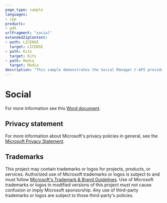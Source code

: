 ```yaml
---
page_type: sample
languages:
- cpp
products:
- gdk
urlFragment: "social"
extendedZipContent:
- path: LICENSE
  target: LICENSE
- path: Kits
  target: Kits
- path: Media
  target: Media
description: "This sample demonstrates the Social Manager C-API provided by the Microsoft Gaming SDK (GDK) on Xbox."
---
```


# Social

For more information see this [Word document](https://github.com/microsoft/Xbox-GDK-Samples/blob/main/Samples/Live/Social/ReadMe.docx).

## Privacy statement

For more information about Microsoft's privacy policies in general, see the [Microsoft Privacy Statement](https://privacy.microsoft.com/privacystatement/).

## Trademarks

This project may contain trademarks or logos for projects, products, or services. Authorized use of Microsoft trademarks or logos is subject to and must follow [Microsoft's Trademark & Brand Guidelines](https://www.microsoft.com/en-us/legal/intellectualproperty/trademarks/usage/general). Use of Microsoft trademarks or logos in modified versions of this project must not cause confusion or imply Microsoft sponsorship. Any use of third-party trademarks or logos are subject to those third-party's policies.
